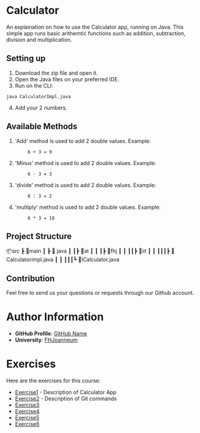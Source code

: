 # Calculator

An explaination on how to use the Calculator app, running on Java. This simple app runs basic arithemtic functions such as addition, subtraction, division and multiplication. 

## Setting up
1. Download the zip file and open it. 
2. Open the Java files on your preferred IDE. 
3. Run on the CLI:
```
java CalculatorImpl.java 
```
4. Add your 2 numbers.


## Available Methods
1. 'Add' method is used to add 2 double values. Example:
``` 
        6 + 3 = 9
``` 
2. 'Minus' method is used to add 2 double values. Example: 
``` 
        6 - 3 = 3
``` 
3. 'divide' method is used to add 2 double values. Example:
``` 
        6 : 3 = 2
``` 
4. 'multiply' method is used to add 2 double values. Example:
``` 
        6 * 3 = 18
``` 

## Project Structure 

📦src
 ┣ 📂main
 ┃ ┣ 📂 java
 ┃  ┃┣ 📂at
 ┃  ┃ ┃┣ 📂fhj
 ┃  ┃ ┃┃┣ 📂iit
 ┃  ┃ ┃┃┃┣ 📜Calculatorimpl.java
 ┃ ┃ ┃┃┃┗ 📜ICalculator.java

## Contribution 
Feel free to send us your questions or requests through our Github account.

# Author Information

- **GitHub Profile**: [GitHub Name](https://github.com/AfikEschel)
- **University**: [FHJoanneum](https://www.fh-joanneum.at/)


# Exercises

Here are the exercises for this course:


- [Exercise1](exercise1.md) - Description of Calculator App
- [Exercise2](exercise2.md) - Description of Git commands
- [Exercise3](???)
- [Exercise4](???)
- [Exercise5](???)
- [Exercise6](???)
